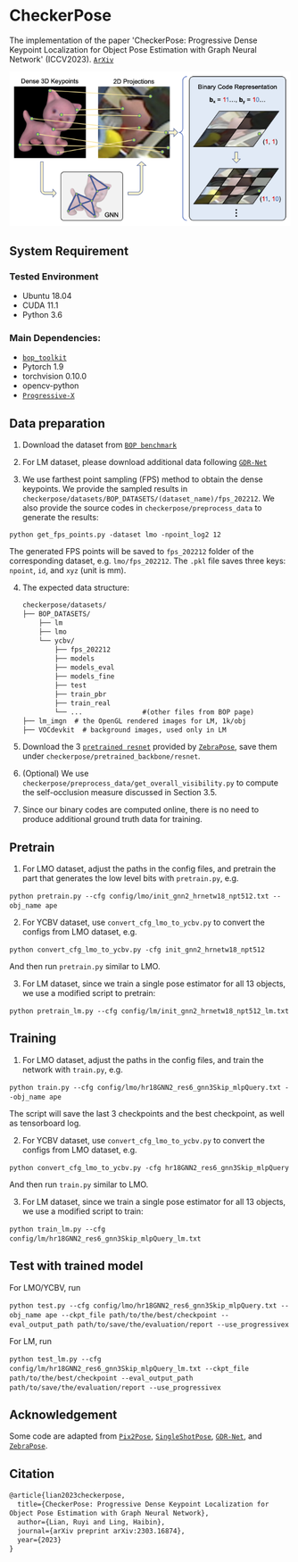 # CheckerPose

The implementation of the paper 'CheckerPose: Progressive Dense Keypoint Localization for Object Pose Estimation with Graph Neural Network' (ICCV2023). [`ArXiv`](https://arxiv.org/abs/2303.16874)

![pipeline](pic/checkerpose-method.png)


## System Requirement
### Tested Environment
- Ubuntu 18.04
- CUDA 11.1
- Python 3.6

### Main Dependencies:
- [`bop_toolkit`](https://github.com/thodan/bop_toolkit)
- Pytorch 1.9
- torchvision 0.10.0
- opencv-python
- [`Progressive-X`](https://github.com/danini/progressive-x)


## Data preparation
1. Download the dataset from [`BOP benchmark`](https://bop.felk.cvut.cz/datasets/)

2. For LM dataset, please download additional data following [`GDR-Net`](https://github.com/THU-DA-6D-Pose-Group/GDR-Net#datasets)

3. We use farthest point sampling (FPS) method to obtain the dense keypoints. We provide the sampled results in `checkerpose/datasets/BOP_DATASETS/(dataset_name)/fps_202212`. We also provide the source codes in `checkerpose/preprocess_data` to generate the results:
```
python get_fps_points.py -dataset lmo -npoint_log2 12
```
The generated FPS points will be saved to `fps_202212` folder of the corresponding dataset, e.g. `lmo/fps_202212`. The `.pkl` file saves three keys: `npoint`, `id`, and `xyz` (unit is mm). 

4. The expected data structure: 
    ```
    checkerpose/datasets/
    ├── BOP_DATASETS/
        ├── lm
        ├── lmo   
        └── ycbv/
            ├── fps_202212
            ├── models
            ├── models_eval
            ├── models_fine
            ├── test
            ├── train_pbr
            ├── train_real
            └── ...               #(other files from BOP page)
    ├── lm_imgn  # the OpenGL rendered images for LM, 1k/obj
    ├── VOCdevkit  # background images, used only in LM
    ```

5. Download the 3 [`pretrained resnet`](https://cloud.dfki.de/owncloud/index.php/s/zT7z7c3e666mJTW) provided by [`ZebraPose`](https://github.com/suyz526/ZebraPose), save them under `checkerpose/pretrained_backbone/resnet`. 

6. (Optional) We use `checkerpose/preprocess_data/get_overall_visibility.py` to compute the self-occlusion measure discussed in Section 3.5. 

7. Since our binary codes are computed online, there is no need to produce additional ground truth data for training.

## Pretrain
1. For LMO dataset, adjust the paths in the config files, and pretrain the part that generates the low level bits with `pretrain.py`, e.g.

`python pretrain.py --cfg config/lmo/init_gnn2_hrnetw18_npt512.txt --obj_name ape`

2. For YCBV dataset, use `convert_cfg_lmo_to_ycbv.py` to convert the configs from LMO dataset, e.g.

`python convert_cfg_lmo_to_ycbv.py -cfg init_gnn2_hrnetw18_npt512`

And then run `pretrain.py` similar to LMO.

3. For LM dataset, since we train a single pose estimator for all 13 objects, we use a modified script to pretrain:

`python pretrain_lm.py --cfg config/lm/init_gnn2_hrnetw18_npt512_lm.txt`

## Training
1. For LMO dataset, adjust the paths in the config files, and train the network with `train.py`, e.g.

`python train.py --cfg config/lmo/hr18GNN2_res6_gnn3Skip_mlpQuery.txt --obj_name ape`

The script will save the last 3 checkpoints and the best checkpoint, as well as tensorboard log. 

2. For YCBV dataset, use `convert_cfg_lmo_to_ycbv.py` to convert the configs from LMO dataset, e.g.

`python convert_cfg_lmo_to_ycbv.py -cfg hr18GNN2_res6_gnn3Skip_mlpQuery`

And then run `train.py` similar to LMO.

3. For LM dataset, since we train a single pose estimator for all 13 objects, we use a modified script to train:

`python train_lm.py --cfg config/lm/hr18GNN2_res6_gnn3Skip_mlpQuery_lm.txt`

## Test with trained model
For LMO/YCBV, run 

`python test.py --cfg config/lmo/hr18GNN2_res6_gnn3Skip_mlpQuery.txt --obj_name ape --ckpt_file path/to/the/best/checkpoint --eval_output_path path/to/save/the/evaluation/report --use_progressivex`

For LM, run

`python test_lm.py --cfg config/lm/hr18GNN2_res6_gnn3Skip_mlpQuery_lm.txt --ckpt_file path/to/the/best/checkpoint --eval_output_path path/to/save/the/evaluation/report --use_progressivex`

## Acknowledgement
Some code are adapted from [`Pix2Pose`](https://github.com/kirumang/Pix2Pose), [`SingleShotPose`](https://github.com/microsoft/singleshotpose), [`GDR-Net`](https://github.com/THU-DA-6D-Pose-Group/GDR-Net), and [`ZebraPose`](https://github.com/suyz526/ZebraPose).

## Citation
```
@article{lian2023checkerpose,
  title={CheckerPose: Progressive Dense Keypoint Localization for Object Pose Estimation with Graph Neural Network},
  author={Lian, Ruyi and Ling, Haibin},
  journal={arXiv preprint arXiv:2303.16874},
  year={2023}
}
```

